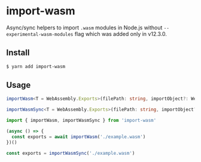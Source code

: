 # import-wasm

Async/sync helpers to import `.wasm` modules in Node.js without `--experimental-wasm-modules` flag which was added only in v12.3.0.

## Install

```sh
$ yarn add import-wasm
```

## Usage

```ts
importWasm<T = WebAssembly.Exports>(filePath: string, importObject?: WebAssembly.Imports) => Promise<T>

importWasmSync<T = WebAssembly.Exports>(filePath: string, importObject?: WebAssembly.Imports) => T
```

```ts
import { importWasm, importWasmSync } from 'import-wasm'

(async () => {
  const exports = await importWasm('./example.wasm')
})()

const exports = importWasmSync('./example.wasm')
```
